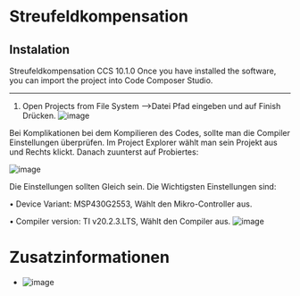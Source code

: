 # Streufeldkompensation

## Instalation

Streufeldkompensation CCS 10.1.0
Once you have installed the software, you can import the project into Code Composer Studio. 
***
1. Open Projects from File System
-->Datei Pfad eingeben und auf Finish Drücken.
![image](https://user-images.githubusercontent.com/45595553/107525832-83d69f00-6bb7-11eb-93b5-e78175cd46eb.png)


Bei Komplikationen bei dem Kompilieren des Codes, sollte man die Compiler Einstellungen überprüfen. Im Project Explorer wählt man sein Projekt aus und Rechts klickt. Danach zuunterst auf Probiertes:

![image](https://user-images.githubusercontent.com/45595553/107526025-b54f6a80-6bb7-11eb-817a-a5aaa6c77261.png)


Die Einstellungen sollten Gleich sein. Die Wichtigsten Einstellungen sind:

•	Device Variant: MSP430G2553, Wählt den Mikro-Controller aus.

•	Compiler version: TI v20.2.3.LTS, Wählt den Compiler aus.
![image](https://user-images.githubusercontent.com/45595553/107526096-c6987700-6bb7-11eb-9e4d-496e6a06d7e2.png)



# Zusatzinformationen
- ![image](https://user-images.githubusercontent.com/45595553/107525528-36f2c880-6bb7-11eb-9db6-6b51aa18654b.png)


